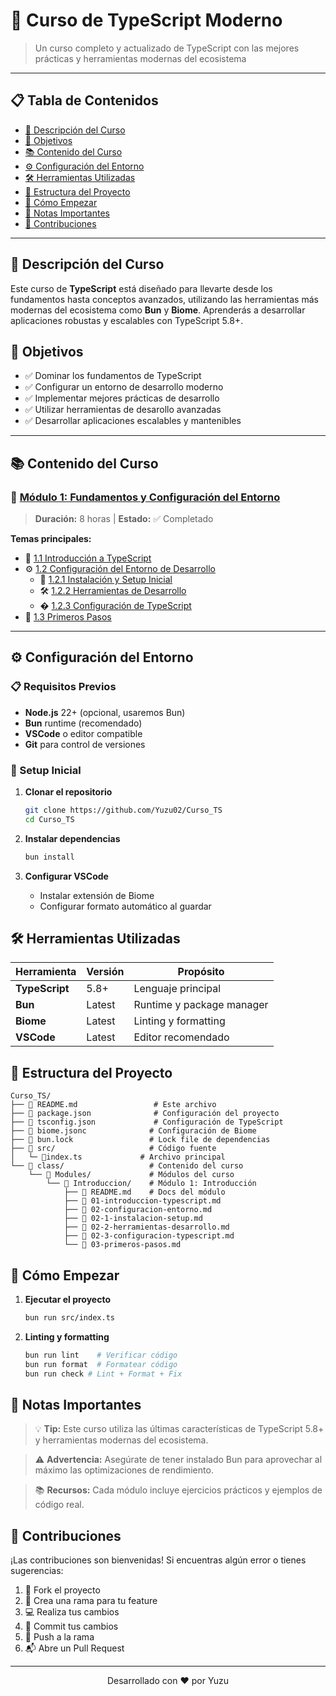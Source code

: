 # 🚀 Curso de TypeScript Moderno

> Un curso completo y actualizado de TypeScript con las mejores prácticas y herramientas modernas del ecosistema

---

## 📋 Tabla de Contenidos

- [📖 Descripción del Curso](#-descripción-del-curso)
- [🎯 Objetivos](#-objetivos)
- [📚 Contenido del Curso](#-contenido-del-curso)
- [⚙️ Configuración del Entorno](#️-configuración-del-entorno)
- [🛠️ Herramientas Utilizadas](#️-herramientas-utilizadas)
- [📁 Estructura del Proyecto](#-estructura-del-proyecto)
- [🚀 Cómo Empezar](#-cómo-empezar)
- [📝 Notas Importantes](#-notas-importantes)
- [🤝 Contribuciones](#-contribuciones)

---

## 📖 Descripción del Curso

Este curso de **TypeScript** está diseñado para llevarte desde los fundamentos hasta conceptos avanzados, utilizando las herramientas más modernas del ecosistema como **Bun** y **Biome**. Aprenderás a desarrollar aplicaciones robustas y escalables con TypeScript 5.8+.

## 🎯 Objetivos

- ✅ Dominar los fundamentos de TypeScript
- ✅ Configurar un entorno de desarrollo moderno
- ✅ Implementar mejores prácticas de desarrollo
- ✅ Utilizar herramientas de desarollo avanzadas
- ✅ Desarrollar aplicaciones escalables y mantenibles

---

## 📚 Contenido del Curso

### 📖 [Módulo 1: Fundamentos y Configuración del Entorno](./class/Modules/Introduccion/README.md)

> **Duración:** 8 horas | **Estado:** ✅ Completado

**Temas principales:**

- 🎯 [1.1 Introducción a TypeScript](./class/Modules/Introduccion/01-introduccion-typescript.md)
- ⚙️ [1.2 Configuración del Entorno de Desarrollo](./class/Modules/Introduccion/02-configuracion-entorno.md)
  - 🔧 [1.2.1 Instalación y Setup Inicial](./class/Modules/Introduccion/02-1-instalacion-setup.md)
  - 🛠️ [1.2.2 Herramientas de Desarrollo](./class/Modules/Introduccion/02-2-herramientas-desarrollo.md)
  - � [1.2.3 Configuración de TypeScript](./class/Modules/Introduccion/02-3-configuracion-typescript.md)
- 🚀 [1.3 Primeros Pasos](./class/Modules/Introduccion/03-primeros-pasos.md)

---

## ⚙️ Configuración del Entorno

### 📋 Requisitos Previos

- **Node.js** 22+ (opcional, usaremos Bun)
- **Bun** runtime (recomendado)
- **VSCode** o editor compatible
- **Git** para control de versiones

### 🔧 Setup Inicial

1. **Clonar el repositorio**

   ```bash
   git clone https://github.com/Yuzu02/Curso_TS
   cd Curso_TS
   ```

2. **Instalar dependencias**

   ```bash
   bun install
   ```

3. **Configurar VSCode**
   - Instalar extensión de Biome
   - Configurar formato automático al guardar

## 🛠️ Herramientas Utilizadas

| Herramienta | Versión | Propósito |
|-------------|---------|-----------|
| **TypeScript** | 5.8+ | Lenguaje principal |
| **Bun** | Latest | Runtime y package manager |
| **Biome** | Latest | Linting y formatting |
| **VSCode** | Latest | Editor recomendado |

## 📁 Estructura del Proyecto

```text
Curso_TS/
├── 📄 README.md                 # Este archivo
├── 📄 package.json              # Configuración del proyecto
├── 📄 tsconfig.json             # Configuración de TypeScript
├── 📄 biome.jsonc              # Configuración de Biome
├── 📄 bun.lock                 # Lock file de dependencias
├── 📁 src/                     # Código fuente
│   └─ 📄index.ts             # Archivo principal
└── 📁 class/                   # Contenido del curso
    └── 📁 Modules/             # Módulos del curso
        └── 📁 Introduccion/    # Módulo 1: Introducción
            ├── 📄 README.md    # Docs del módulo
            ├── 📄 01-introduccion-typescript.md
            ├── 📄 02-configuracion-entorno.md
            ├── 📄 02-1-instalacion-setup.md
            ├── 📄 02-2-herramientas-desarrollo.md
            ├── 📄 02-3-configuracion-typescript.md
            └── 📄 03-primeros-pasos.md
```

## 🚀 Cómo Empezar

1. **Ejecutar el proyecto**

   ```bash
   bun run src/index.ts
   ```

2. **Linting y formatting**

   ```bash
   bun run lint    # Verificar código
   bun run format  # Formatear código
   bun run check # Lint + Format + Fix 
   ```

## 📝 Notas Importantes

> 💡 **Tip:** Este curso utiliza las últimas características de TypeScript 5.8+ y herramientas modernas del ecosistema.

> ⚠️ **Advertencia:** Asegúrate de tener instalado Bun para aprovechar al máximo las optimizaciones de rendimiento.

> 📚 **Recursos:** Cada módulo incluye ejercicios prácticos y ejemplos de código real.

## 🤝 Contribuciones

¡Las contribuciones son bienvenidas! Si encuentras algún error o tienes sugerencias:

1. 🍴 Fork el proyecto
2. 🌱 Crea una rama para tu feature
3. 💻 Realiza tus cambios
4. 📝 Commit tus cambios
5. 🚀 Push a la rama
6. 📬 Abre un Pull Request

---

<div align="center">

Desarrollado con ❤️ por Yuzu

</div>

